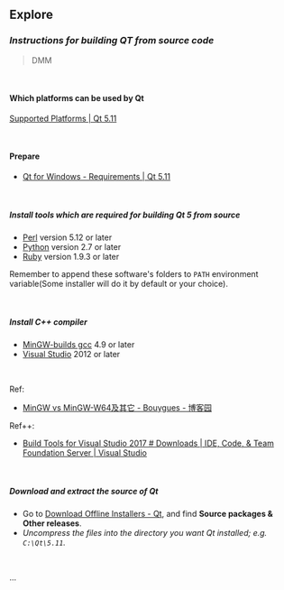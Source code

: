 ## Explore

### *Instructions for building QT from source code*

> DMM

<br/>

#### Which platforms can be used by Qt

[Supported Platforms | Qt 5.11](http://doc.qt.io/qt-5/supported-platforms.html)

<br/>

#### Prepare

- [Qt for Windows - Requirements | Qt 5.11](http://doc.qt.io/qt-5/windows-requirements.html)

<br/>

##### Install tools which are required for building Qt 5 from source

- [Perl](https://www.activestate.com/activeperl/downloads) version 5.12 or later
- [Python](https://www.python.org/downloads/windows/) version 2.7 or later
- [Ruby](https://rubyinstaller.org/downloads/) version 1.9.3 or later

Remember to append these software's folders to ```PATH``` environment variable(Some installer will do it by default or your choice).

<br/>

##### Install C++ compiler

- [MinGW-builds gcc](http://mingw-w64.org/doku.php/download/mingw-builds) 4.9 or later
- [Visual Studio](https://visualstudio.microsoft.com/) 2012 or later

<br/>

Ref:

- [MinGW vs MinGW-W64及其它 - Bouygues - 博客园](https://www.cnblogs.com/bouygues/p/6072991.html)

Ref++:

- [Build Tools for Visual Studio 2017 # Downloads | IDE, Code, &amp; Team Foundation Server | Visual Studio](https://visualstudio.microsoft.com/downloads/#build-tools-for-visual-studio-2017)

<br/>

##### Download and extract the source of Qt

- Go to [Download Offline Installers - Qt](https://www1.qt.io/offline-installers/?hsLang=en), and find **Source packages & Other releases**.
- *Uncompress the files into the directory you want Qt installed; e.g. ```C:\Qt\5.11```.*

<br/>

...
